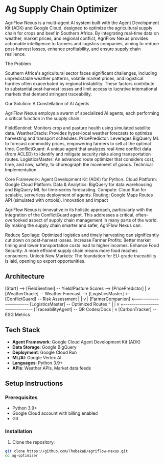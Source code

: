 # Ag Supply Chain Optimizer

AgriFlow Nexus is a multi-agent AI system built with the Agent Development Kit (ADK) and Google Cloud, designed to optimize the agricultural supply chain for crops and beef in Southern Africa. By integrating real-time data on weather, market prices, and regional conflict, AgriFlow Nexus provides actionable intelligence to farmers and logistics companies, aiming to reduce post-harvest losses, enhance profitability, and ensure supply chain resilience.

The Problem

Southern Africa's agricultural sector faces significant challenges, including unpredictable weather patterns, volatile market prices, and logistical hurdles often exacerbated by regional instability. These factors contribute to substantial post-harvest losses and limit access to lucrative international markets that demand stringent traceability.

Our Solution: A Constellation of AI Agents

AgriFlow Nexus employs a swarm of specialized AI agents, each performing a critical function in the supply chain:

FieldSentinel: Monitors crop and pasture health using simulated satellite data.
WeatherOracle: Provides hyper-local weather forecasts to optimize harvesting and transport schedules.
PricePredictor: Leverages BigQuery ML to forecast commodity prices, empowering farmers to sell at the optimal time.
ConflictGuard: A unique agent that analyzes real-time conflict data (from ACLED) to identify and mitigate security risks along transportation routes.
LogisticsMaster: An advanced route optimizer that considers cost, time, and now, safety, to choreograph the movement of goods.
Technical Implementation

Core Framework: Agent Development Kit (ADK) for Python.
Cloud Platform: Google Cloud Platform.
Data & Analytics: BigQuery for data warehousing and BigQuery ML for time-series forecasting.
Compute: Cloud Run for scalable, serverless deployment of agents.
Routing: Google Maps Routes API (simulated with ortools).
Innovation and Impact

AgriFlow Nexus is innovative in its holistic approach, particularly with the integration of the ConflictGuard agent. This addresses a critical, often-overlooked aspect of supply chain management in many parts of the world. By making the supply chain smarter and safer, AgriFlow Nexus can:

Reduce Spoilage: Optimized logistics and timely harvesting can significantly cut down on post-harvest losses.
Increase Farmer Profits: Better market timing and lower transportation costs lead to higher incomes.
Enhance Food Security: A more efficient supply chain means more food reaches consumers.
Unlock New Markets: The foundation for EU-grade traceability is laid, opening up export opportunities.

## Architecture

[Start] --> [FieldSentinel] -- Yield/Pasture Scores --> [PricePredictor]
                                                             |
                                                             v
[WeatherOracle] -- Weather Forecast --> [LogisticsMaster] <-- [ConflictGuard] -- Risk Assessment
       |                                       |
       v                                       |
[FarmerCompanion] <----------------------- [LogisticsMaster] -- Optimized Routes
       ^                                       |
       |                                       v
       +-------------------------------- [TraceabilityAgent] -- QR Codes/Docs
                                               |
                                               v
                                         [CarbonTracker] -- ESG Metrics

## Tech Stack

- **Agent Framework**: Google Cloud Agent Development Kit (ADK)
- **Data Storage**: Google BigQuery
- **Deployment**: Google Cloud Run
- **ML/AI**: Google Vertex AI
- **Languages**: Python 3.9+
- **APIs**: Weather APIs, Market data feeds

## Setup Instructions

### Prerequisites
- Python 3.9+
- Google Cloud account with billing enabled
- Git

### Installation
1. Clone the repository:
```bash
git clone https://github.com/ThobekaD/agriflow-nexus.git
cd ag-optimizer

